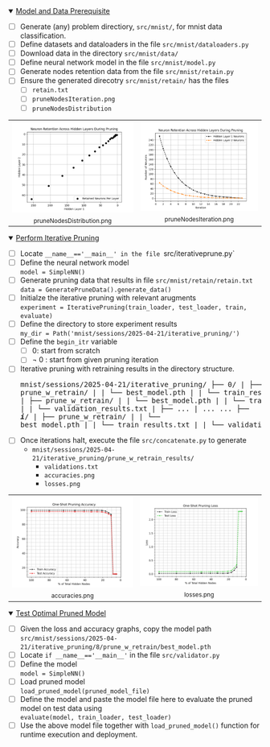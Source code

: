 
<details open> 
<summary> <ins> Model and Data Prerequisite </ins> </summary>

  - [ ] Generate (any) problem directiory, `src/mnist/`, for mnist data classification.
  - [ ] Define datasets and dataloaders in the file `src/mnist/dataloaders.py`
  - [ ] Download data in the directory `src/mnist/data/`
  - [ ] Define neural network model in the file `src/mnist/model.py`
  - [ ] Generate nodes retention data from the file `src/mnist/retain.py`
  - [ ] Ensure the generated direcotry `src/mnist/retain/` has the files
      - [ ] `retain.txt`
      - [ ] `pruneNodesIteration.png`
      - [ ] `pruneNodesDistribution`
  <div align="center">
    <table>
      <tr>
        <td align="center"><img src="src/mnist/retain/pruneNodesDistribution.png" width="300"/><br>
            <div align="center"> <sub>pruneNodesDistribution.png</sub> </div> 
        </td>
        <td><img src="src/mnist/retain/pruneNodesIteration.png" width="300"/><br> 
            <div align="center"> <sub>pruneNodesIteration.png</sub> </div> 
        </td>
      </tr>
    </table>
  </div>
  </details> 

<details open>
<summary> <ins> Perform Iterative Pruning </ins> </summary>
  
  - [ ] Locate `__name__=='__main__' in the file `src/iterativeprune.py`
  - [ ] Define the neural network model
        <br> `model = SimpleNN()`
  - [ ] Generate pruning data that results in file `src/mnist/retain/retain.txt`
        <br> `data = GeneratePruneData().generate_data()`
  - [ ] Initialze the iterative pruning with relevant arugments
        <br> `experiment = IterativePruning(train_loader, test_loader, train, evaluate)`
  - [ ] Define the directory to store experiment results
        <br> `my_dir = Path('mnist/sessions/2025-04-21/iterative_pruning/')`
  - [ ] Define the `begin_itr` variable
      - [ ] 0: start from scratch
      - [ ] ¬ 0 : start from given pruning iteration
  - [ ] Iterative pruning with retraining results in the directory structure.
        <pre> 
        mnist/sessions/2025-04-21/iterative_pruning/
        ├── 0/
        |   ├── prune_w_retrain/
        |   |    └── best_model.pth
        |   |    └── train_results.txt
        ├── 1/
        |   ├── prune_w_retrain/
        |   |    └── best_model.pth
        |   |    └── train_results.txt
        |   |    └── validation_results.txt
        |   ├── ...
        |   ...
        ...
        ├── ***i***/
        |   ├── prune_w_retrain/
        |   |     └── best_model.pth
        |   |     └── train_results.txt
        |   |     └── validation_results.txt
        </pre>
  - [ ] Once iterations halt, execute the file ```src/concatenate.py``` to generate
      - ```mnist/sessions/2025-04-21/iterative_pruning/prune_w_retrain_results/```
          - ```validations.txt```
          - ```accuracies.png```
          - ```losses.png```
  <div align="center">
    <table>
      <tr>
        <td align="center"><img src="src/mnist/sessions/2025-04-21/iterative_pruning/prune_w_retrain_results/accuracies.png" width="300"/><br>
            <div align="center"> <sub>accuracies.png</sub> </div> 
        </td>
        <td><img src="src/mnist/sessions/2025-04-21/iterative_pruning/prune_w_retrain_results/losses.png" width="300"/><br> 
            <div align="center"> <sub>losses.png</sub> </div> 
        </td>
      </tr>
    </table>
  </div>
</details>

<details open>
<summary> <ins> Test Optimal Pruned Model </ins> </summary>
  
  - [ ] Given the loss and accuracy graphs, copy the model path
        <br> ```src/mnist/sessions/2025-04-21/iterative_pruning/8/prune_w_retrain/best_model.pth```
  - [ ] Locate ```if __name__=='__main__'``` in the file ```src/validator.py```
  - [ ] Define the model
        <br> ```model = SimpleNN()```
  - [ ] Load pruned model
        <br> ```load_pruned_model(pruned_model_file)```
  - [ ] Define the model and paste the model file here to evaluate the pruned model on test data using
        <br> ```evaluate(model, train_loader, test_loader)```
  - [ ] Use the above model file together with ```load_pruned_model()``` function for runtime execution and deployment. 
</details>
